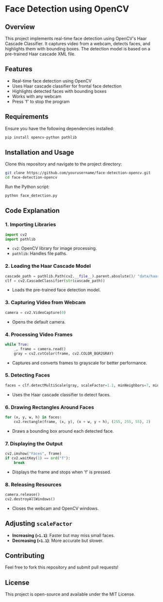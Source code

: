 # Face Detection using OpenCV

## Overview
This project implements real-time face detection using OpenCV's Haar Cascade Classifier. It captures video from a webcam, detects faces, and highlights them with bounding boxes. The detection model is based on a pre-trained Haar cascade XML file.

## Features
- Real-time face detection using OpenCV
- Uses Haar cascade classifier for frontal face detection
- Highlights detected faces with bounding boxes
- Works with any webcam
- Press 'f' to stop the program

## Requirements
Ensure you have the following dependencies installed:

```sh
pip install opencv-python pathlib
```

## Installation and Usage
Clone this repository and navigate to the project directory:

```sh
git clone https://github.com/yourusername/face-detection-opencv.git
cd face-detection-opencv
```

Run the Python script:

```sh
python face_detection.py
```

## Code Explanation
### 1. Importing Libraries
```python
import cv2
import pathlib
```
- `cv2`: OpenCV library for image processing.
- `pathlib`: Handles file paths.

### 2. Loading the Haar Cascade Model
```python
cascade_path = pathlib.Path(cv2.__file__).parent.absolute()/ "data/haarcascade_frontalface_default.xml"
clf = cv2.CascadeClassifier(str(cascade_path))
```
- Loads the pre-trained face detection model.

### 3. Capturing Video from Webcam
```python
camera = cv2.VideoCapture(0)
```
- Opens the default camera.

### 4. Processing Video Frames
```python
while True:
    _, frame = camera.read()
    gray = cv2.cvtColor(frame, cv2.COLOR_BGR2GRAY)
```
- Captures and converts frames to grayscale for better performance.

### 5. Detecting Faces
```python
faces = clf.detectMultiScale(gray, scaleFactor=1.1, minNeighbors=7, minSize=(30,30))
```
- Uses the Haar cascade classifier to detect faces.

### 6. Drawing Rectangles Around Faces
```python
for (x, y, w, h) in faces:
    cv2.rectangle(frame, (x, y), (x + w, y + h), (255, 255, 55), 2)
```
- Draws a bounding box around each detected face.

### 7. Displaying the Output
```python
cv2.imshow("Faces", frame)
if cv2.waitKey(1) == ord("f"):
    break
```
- Displays the frame and stops when 'f' is pressed.

### 8. Releasing Resources
```python
camera.release()
cv2.destroyAllWindows()
```
- Closes the webcam and OpenCV windows.

## Adjusting `scaleFactor`
- **Increasing (`>1.1`)**: Faster but may miss small faces.
- **Decreasing (`<1.1`)**: More accurate but slower.

## Contributing
Feel free to fork this repository and submit pull requests!

## License
This project is open-source and available under the MIT License.

